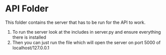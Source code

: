 # API Folder

This folder contains the server that has to be run for the API to work.

1. To run the server look at the includes in server.py and ensure everything there is installed
2. Then you can just run the file which will open the server on port 5000 of localhost/127.0.0.1 